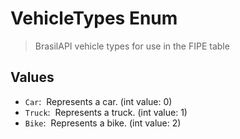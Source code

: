 # VehicleTypes Enum

> BrasilAPI vehicle types for use in the FIPE table

## Values

- `Car`:  Represents a car. (int value: 0)
- `Truck`:  Represents a truck. (int value: 1)
- `Bike`:  Represents a bike. (int value: 2)